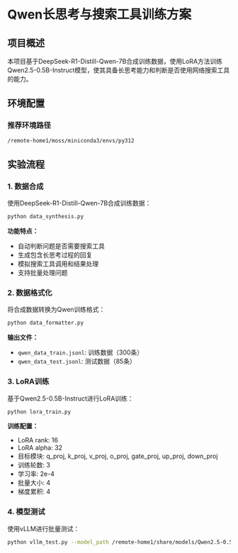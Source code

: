 # Qwen长思考与搜索工具训练方案

## 项目概述

本项目基于DeepSeek-R1-Distill-Qwen-7B合成训练数据，使用LoRA方法训练Qwen2.5-0.5B-Instruct模型，使其具备长思考能力和判断是否使用网络搜索工具的能力。

## 环境配置

### 推荐环境路径
```bash
/remote-home1/moss/miniconda3/envs/py312
```

## 实验流程

### 1. 数据合成
使用DeepSeek-R1-Distill-Qwen-7B合成训练数据：

```bash
python data_synthesis.py
```

**功能特点：**
- 自动判断问题是否需要搜索工具
- 生成包含长思考过程的回复
- 模拟搜索工具调用和结果处理
- 支持批量处理问题

### 2. 数据格式化
将合成数据转换为Qwen训练格式：

```bash
python data_formatter.py
```

**输出文件：**
- `qwen_data_train.jsonl`: 训练数据（300条）
- `qwen_data_test.jsonl`: 测试数据（85条）

### 3. LoRA训练
基于Qwen2.5-0.5B-Instruct进行LoRA训练：

```bash
python lora_train.py
```

**训练配置：**
- LoRA rank: 16
- LoRA alpha: 32
- 目标模块: q_proj, k_proj, v_proj, o_proj, gate_proj, up_proj, down_proj
- 训练轮数: 3
- 学习率: 2e-4
- 批量大小: 4
- 梯度累积: 4

### 4. 模型测试
使用vLLM进行批量测试：

```bash
python vllm_test.py --model_path /remote-home1/share/models/Qwen2.5-0.5B-Instruct --adapter_path ./qwen_lora_output